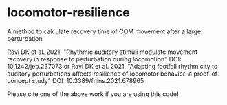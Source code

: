 # locomotor-resilience
A method to calculate recovery time of COM movement after a large perturbation

Ravi DK et al. 2021, "Rhythmic auditory stimuli modulate movement recovery
in response to perturbation during locomotion" DOI: 10.1242/jeb.237073
or
Ravi DK et al. 2021, "Adapting footfall rhythmicity to auditory perturbations
affects resilience of locomotor behavior: a proof-of-concept study" DOI: 10.3389/fnins.2021.678965

Please cite one of the above work if you are using this code!


